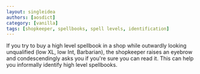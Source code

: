```yaml
---
layout: singleidea
authors: [aosdict]
category: [vanilla]
tags: [shopkeeper, spellbooks, spell levels, identification]
---
```

If you try to buy a high level spellbook in a shop while outwardly looking unqualified (low XL, low Int, Barbarian), the shopkeeper raises an eyebrow and condescendingly asks you if you're sure you can read it. This can help you informally identify high level spellbooks.
